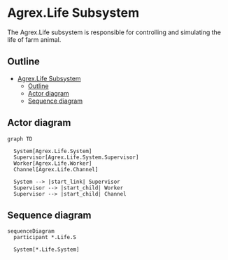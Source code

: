 # Agrex.Life Subsystem

The Agrex.Life subsystem is responsible for controlling and simulating the life of farm animal.

## Outline 

- [Agrex.Life Subsystem](#agrexlife-subsystem)
  - [Outline](#outline)
  - [Actor diagram](#actor-diagram)
  - [Sequence diagram](#sequence-diagram)

## Actor diagram

```mermaid
graph TD

  System[Agrex.Life.System]
  Supervisor[Agrex.Life.System.Supervisor]
  Worker[Agrex.Life.Worker]
  Channel[Agrex.Life.Channel]

  System --> |start_link| Supervisor  
  Supervisor --> |start_child| Worker
  Supervisor --> |start_child| Channel

```

## Sequence diagram

```mermaid
sequenceDiagram
  participant *.Life.S 

  System[*.Life.System]

```